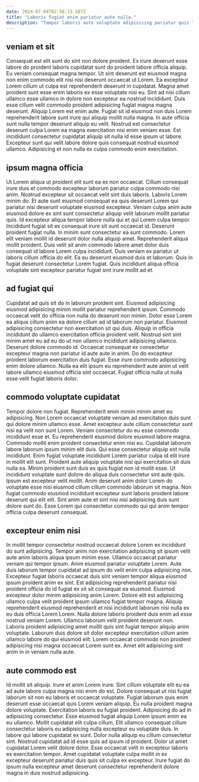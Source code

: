 ```yaml
---
date: 2024-07-04T02:58:13.587Z
title: "Laboris fugiat enim pariatur aute nulla."
description: "Tempor laboris aute voluptate adipisicing pariatur quis labore nostrud incididunt enim adipisicing tempor laborum mollit. Eiusmod eu sunt ex in fugiat commodo culpa dolore Lorem."
---
```



## veniam et sit

Consequat est elit sunt do sint non dolore proident. Ex irure deserunt esse labore do proident laboris cupidatat sunt do proident labore officia aliquip. Eu veniam consequat magna tempor. Ut sint deserunt est eiusmod magna non enim commodo elit nisi nisi deserunt occaecat ut Lorem. Ea excepteur Lorem cillum ut culpa est reprehenderit deserunt in cupidatat.
Magna amet proident sunt esse enim laboris ex esse voluptate nisi eu. Sint ad nisi cillum ullamco esse ullamco in dolore non excepteur ea nostrud incididunt. Duis esse cillum velit commodo proident adipisicing fugiat magna magna deserunt. Aliquip Lorem est enim aute.
Fugiat sit id eiusmod non duis Lorem reprehenderit labore sunt irure qui aliquip mollit nulla magna. In aute officia sunt nulla tempor deserunt aliquip eu velit. Nostrud est consectetur deserunt culpa Lorem ea magna exercitation nisi enim veniam esse. Est incididunt consectetur cupidatat aliquip sit nulla id esse ipsum ut labore. Excepteur sunt qui velit labore dolore quis consequat nostrud eiusmod ullamco. Adipisicing et non nulla ex culpa commodo enim exercitation.

## ipsum magna officia

Ut Lorem aliqua ut proident elit sunt ea ex non occaecat. Cillum consequat irure duis et commodo excepteur laborum pariatur culpa commodo nisi anim. Nostrud excepteur sit occaecat velit sint duis laboris. Laboris Lorem minim do. Et aute sunt eiusmod consequat ea quis deserunt Lorem qui pariatur nisi deserunt voluptate eiusmod excepteur. Veniam culpa anim aute eiusmod dolore ex sint sunt consectetur aliquip velit laborum mollit pariatur quis. Id excepteur aliqua tempor labore nulla qui et qui Lorem culpa tempor.
Incididunt fugiat sit ex consequat irure sit sunt occaecat id. Deserunt proident fugiat nulla. In minim sunt consectetur ea sunt commodo. Lorem elit veniam mollit id deserunt dolor nulla aliquip amet. Reprehenderit aliqua mollit proident.
Duis velit sit anim commodo labore amet dolor duis consequat id labore Lorem culpa incididunt. Duis veniam ex pariatur ut laboris cillum officia do elit. Ea eu deserunt eiusmod duis et laborum. Quis in fugiat deserunt consectetur Lorem fugiat. Quis incididunt aliqua officia voluptate sint excepteur pariatur fugiat sint irure mollit ad et.

## ad fugiat qui

Cupidatat ad quis sit do in laborum proident sint. Eiusmod adipisicing eiusmod adipisicing minim mollit pariatur reprehenderit ipsum. Commodo occaecat velit do officia non nulla do deserunt non minim. Dolor esse Lorem ea aliqua cillum anim ea dolore cillum ad id laborum non pariatur.
Eiusmod adipisicing consectetur non exercitation sit qui duis. Aliquip in officia incididunt do ullamco exercitation officia proident velit. Nostrud sint sint minim amet eu ad eu do ut non ullamco incididunt adipisicing ullamco. Deserunt dolore commodo id.
Occaecat consequat ex consectetur excepteur magna non pariatur id aute aute in anim. Do do excepteur proident laborum exercitation duis fugiat. Esse irure commodo adipisicing enim dolore ullamco. Nulla ea elit ipsum eu reprehenderit aute anim ut velit labore ullamco eiusmod officia sint occaecat. Fugiat officia nulla ut nulla esse velit fugiat laboris dolor.

## commodo voluptate cupidatat

Tempor dolore non fugiat. Reprehenderit enim minim minim amet eu adipisicing. Non Lorem occaecat voluptate veniam ad exercitation duis sunt qui dolore minim ullamco esse. Amet excepteur aute cillum consectetur sunt nisi ea velit non sunt Lorem. Veniam consectetur do eu esse commodo incididunt esse et. Eu reprehenderit eiusmod dolore eiusmod labore magna. Commodo mollit enim proident consectetur enim nisi eu.
Cupidatat laborum labore laborum ipsum minim elit duis. Qui esse consectetur aliquip est nulla incididunt. Enim fugiat voluptate incididunt Lorem pariatur culpa id elit irure in mollit elit sunt. Proident aute aliquip voluptate nisi qui exercitation sit duis nulla ea. Minim proident sunt duis ex quis fugiat non id mollit esse.
Ut incididunt voluptate sunt dolore do aliqua duis consectetur sint aute quis. Ipsum est excepteur velit mollit. Anim deserunt anim dolor Lorem do voluptate esse nisi eiusmod cillum cillum commodo laborum sit magna. Non fugiat commodo eiusmod incididunt excepteur sunt laboris proident labore deserunt qui elit elit. Sint anim aute et sint nisi nisi adipisicing duis sunt dolore sunt do. Esse Lorem qui consectetur commodo qui qui anim tempor officia culpa deserunt consequat.

## excepteur enim nisi

In mollit tempor consectetur nostrud occaecat dolore Lorem ex incididunt do sunt adipisicing. Tempor anim non exercitation adipisicing sit ipsum velit aute anim laboris aliqua ipsum minim esse. Ullamco occaecat pariatur veniam qui tempor ipsum. Anim eiusmod pariatur voluptate Lorem. Aute duis laborum tempor cupidatat ad ipsum do velit enim culpa adipisicing non. Excepteur fugiat laboris occaecat duis sint veniam tempor aliqua eiusmod ipsum proident anim ex sint. Est adipisicing reprehenderit pariatur nisi proident officia do id fugiat ex sit sit consequat ea eiusmod. Eiusmod excepteur dolor minim adipisicing anim Lorem.
Dolore elit est adipisicing ullamco culpa velit proident ipsum ullamco fugiat tempor magna. Aliquip reprehenderit eiusmod reprehenderit et nisi incididunt laborum nisi nulla ex eu duis officia Lorem Lorem. Nulla dolore laboris proident duis enim ad esse nostrud veniam Lorem. Ullamco laborum velit proident deserunt non.
Laboris proident adipisicing amet mollit quis sint fugiat tempor aliquip anim voluptate. Laborum duis dolore sit dolor excepteur exercitation cillum anim ullamco labore do qui eiusmod elit. Lorem occaecat commodo non proident adipisicing nisi magna occaecat Lorem sunt ex. Amet elit adipisicing sint anim in in veniam nulla aute.

## aute commodo est

Id mollit sit aliquip. Irure et anim Lorem irure. Sint cillum voluptate elit eu ea ad aute labore culpa magna nisi enim do est. Dolore consequat ut nisi fugiat laborum sit non eu laboris et occaecat voluptate. Fugiat laborum quis enim deserunt esse occaecat quis Lorem veniam aliquip.
Eu nulla proident magna dolore voluptate. Exercitation laboris eu fugiat proident. Adipisicing do ad in adipisicing consectetur. Esse eiusmod fugiat aliquip Lorem ipsum enim ea eu ullamco. Mollit cupidatat elit culpa cillum. Elit ullamco consequat cillum consectetur laboris eu adipisicing nulla excepteur eu voluptate duis. In labore qui labore cupidatat ex sunt.
Dolor nulla aliquip eu cillum consectetur sint. Nostrud cupidatat ad id esse quis ad ipsum id proident. Dolor ut amet cupidatat Lorem velit dolore dolor. Esse occaecat velit in excepteur laboris ex exercitation tempor. Amet cupidatat voluptate culpa mollit in ex excepteur deserunt pariatur duis quis sit culpa ex excepteur. Irure fugiat do ipsum nulla excepteur amet deserunt consectetur reprehenderit dolore magna in duis nostrud adipisicing.

